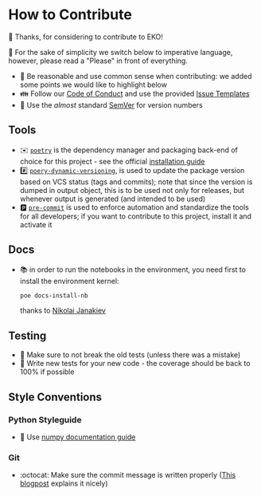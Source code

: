 # How to Contribute

:tada: Thanks, for considering to contribute to EKO!

:pray: For the sake of simplicity we switch below to imperative
language, however, please read a "Please" in front of everything.

- :brain: Be reasonable and use common sense when contributing: we
  added some points we would like to highlight below
- :family: Follow our [Code of
  Conduct](https://github.com/NNPDF/eko/blob/master/.github/CODE_OF_CONDUCT.md)
  and use the provided [Issue
  Templates](https://github.com/NNPDF/eko/issues/new/choose)
- :1234: Use the _almost_ standard [SemVer](https://semver.org/) for version numbers

## Tools

- :envelope: [`poetry`](https://github.com/python-poetry/poetry) is the
  dependency manager and packaging back-end of choice for this
  project - see the official [installation
  guide](https://python-poetry.org/docs/#installation)
- :hash: [`poery-dynamic-versioning`](https://github.com/mtkennerly/poetry-dynamic-versioning),
  is used to update the package version based on VCS status (tags and
  commits); note that since the version is dumped in output object,
  this is to be used not only for releases, but whenever output is
  generated (and intended to be used)
- :parking: [`pre-commit`](https://pre-commit.com/) is used to enforce
  automation and standardize the tools for all developers; if you want
  to contribute to this project, install it and activate it

## Docs

- :books: in order to run the notebooks in the environment, you need first to install
  the environment kernel:
  ```sh
  poe docs-install-nb
  ```
  thanks to [Nikolai Janakiev](https://janakiev.com/blog/jupyter-virtual-envs/#add-virtual-environment-to-jupyter-notebook)

## Testing

- :elephant: Make sure to not break the old tests (unless there was a
  mistake)
- :hatching_chick: Write new tests for your new code - the coverage
  should be back to 100% if possible

## Style Conventions

### Python Styleguide

- :blue_book: Use [numpy documentation
  guide](https://numpydoc.readthedocs.io/en/latest/format.html)

### Git

- :octocat: Make sure the commit message is written properly ([This
  blogpost](https://chris.beams.io/posts/git-commit/) explains it
  nicely)
